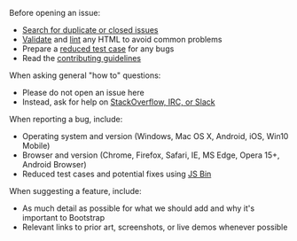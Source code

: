 Before opening an issue:

- [Search for duplicate or closed issues](https://github.com/twbs/bootstrap/issues?utf8=%E2%9C%93&q=is%3Aissue)
- [Validate](http://validator.w3.org/nu/) and [lint](https://github.com/twbs/bootlint#in-the-browser) any HTML to avoid common problems
- Prepare a [reduced test case](https://css-tricks.com/reduced-test-cases/) for any bugs
- Read the [contributing guidelines](https://github.com/twbs/bootstrap/blob/master/CONTRIBUTING.md)

When asking general "how to" questions:

- Please do not open an issue here
- Instead, ask for help on [StackOverflow, IRC, or Slack](https://github.com/twbs/bootstrap/blob/master/README.md#community)

When reporting a bug, include:

- Operating system and version (Windows, Mac OS X, Android, iOS, Win10 Mobile)
- Browser and version (Chrome, Firefox, Safari, IE, MS Edge, Opera 15+, Android Browser)
- Reduced test cases and potential fixes using [JS Bin](https://jsbin.com)

When suggesting a feature, include:

- As much detail as possible for what we should add and why it's important to Bootstrap
- Relevant links to prior art, screenshots, or live demos whenever possible
